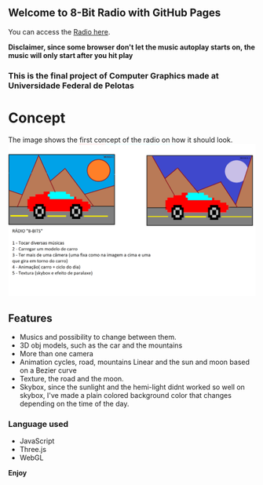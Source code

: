 ## Welcome to 8-Bit Radio with GitHub Pages

You can access the [Radio here](https://xlager.github.io/8-BitRadioJS-Three/8bitRadio/tree.html).

**Disclaimer, since some browser don't let the music autoplay starts on, the music will only start after you hit play**

### This is the final project of Computer Graphics made at Universidade Federal de Pelotas

# Concept
The image shows the first concept of the radio on how it should look.
![Storyboard](https://github.com/xlager/8-BitRadioJS-Three/blob/master/Storyboard%20CG.png?raw=true)

## Features
*  Musics and possibility to change between them.
*  3D obj models, such as the car and the mountains
*  More than one camera
*  Animation cycles, road, mountains Linear and the sun and moon based on a Bezier curve
*  Texture, the road and the moon.
*  Skybox, since the sunlight and the hemi-light didnt worked so well on skybox, I've made a plain colored background color that changes      depending on the time of the day.

### Language used
*  JavaScript
*  Three.js
*  WebGL

**Enjoy** 
